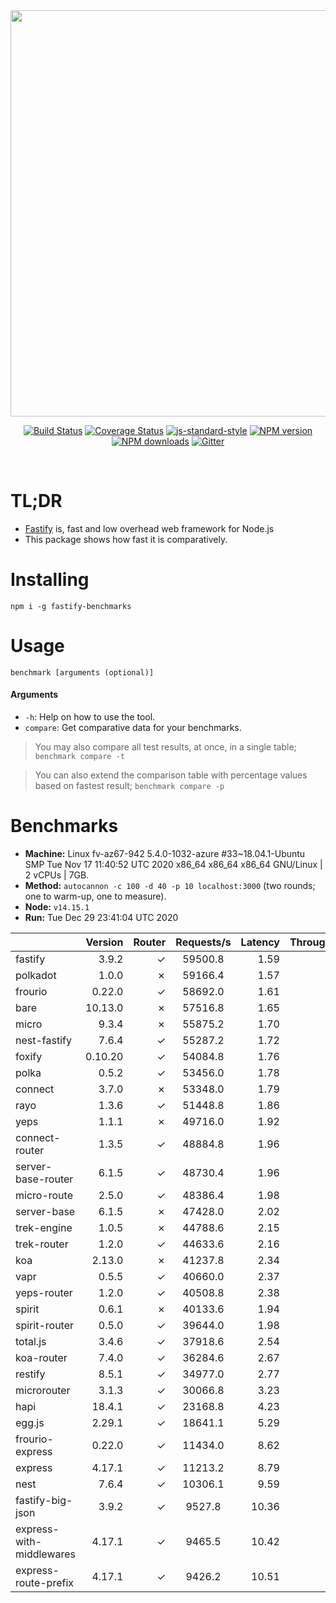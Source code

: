 <div align="center">
<img src="https://github.com/fastify/graphics/raw/master/full-logo.png" width="650" height="auto"/>
</div>

<div align="center">

[![Build Status](https://travis-ci.org/fastify/fastify.svg?branch=master)](https://travis-ci.org/fastify/fastify)
[![Coverage Status](https://coveralls.io/repos/github/fastify/fastify/badge.svg?branch=master)](https://coveralls.io/github/fastify/fastify?branch=master)
[![js-standard-style](https://img.shields.io/badge/code%20style-standard-brightgreen.svg?style=flat)](http://standardjs.com/)
[![NPM version](https://img.shields.io/npm/v/fastify.svg?style=flat)](https://www.npmjs.com/package/fastify)
[![NPM downloads](https://img.shields.io/npm/dm/fastify.svg?style=flat)](https://www.npmjs.com/package/fastify) [![Gitter](https://badges.gitter.im/gitterHQ/gitter.svg)](https://gitter.im/fastify)
</div>
<br />

# TL;DR

* [Fastify](https://github.com/fastify/fastify) is, fast and low overhead web framework for Node.js
* This package shows how fast it is comparatively.

# Installing

```
npm i -g fastify-benchmarks
```

# Usage

```
benchmark [arguments (optional)]
```

#### Arguments

* `-h`: Help on how to use the tool.
* `compare`: Get comparative data for your benchmarks.

> You may also compare all test results, at once, in a single table; `benchmark compare -t`

> You can also extend the comparison table with percentage values based on fastest result; `benchmark compare -p`
# Benchmarks
* __Machine:__ Linux fv-az67-942 5.4.0-1032-azure #33~18.04.1-Ubuntu SMP Tue Nov 17 11:40:52 UTC 2020 x86_64 x86_64 x86_64 GNU/Linux | 2 vCPUs | 7GB.
* __Method:__ `autocannon -c 100 -d 40 -p 10 localhost:3000` (two rounds; one to warm-up, one to measure).
* __Node:__ `v14.15.1`
* __Run:__ Tue Dec 29 23:41:04 UTC 2020

|                          | Version | Router | Requests/s | Latency | Throughput/Mb |
| :--                      | --:     | --:    | :-:        | --:     | --:           |
| fastify                  | 3.9.2   | ✓      | 59500.8    | 1.59    | 10.61         |
| polkadot                 | 1.0.0   | ✗      | 59166.4    | 1.57    | 10.55         |
| frourio                  | 0.22.0  | ✓      | 58692.0    | 1.61    | 10.47         |
| bare                     | 10.13.0 | ✗      | 57516.8    | 1.65    | 10.26         |
| micro                    | 9.3.4   | ✗      | 55875.2    | 1.70    | 9.96          |
| nest-fastify             | 7.6.4   | ✓      | 55287.2    | 1.72    | 9.28          |
| foxify                   | 0.10.20 | ✓      | 54084.8    | 1.76    | 8.87          |
| polka                    | 0.5.2   | ✓      | 53456.0    | 1.78    | 9.53          |
| connect                  | 3.7.0   | ✗      | 53348.0    | 1.79    | 9.51          |
| rayo                     | 1.3.6   | ✓      | 51448.8    | 1.86    | 9.17          |
| yeps                     | 1.1.1   | ✗      | 49716.0    | 1.92    | 8.87          |
| connect-router           | 1.3.5   | ✓      | 48884.8    | 1.96    | 8.72          |
| server-base-router       | 6.1.5   | ✓      | 48730.4    | 1.96    | 8.69          |
| micro-route              | 2.5.0   | ✓      | 48386.4    | 1.98    | 8.63          |
| server-base              | 6.1.5   | ✗      | 47428.0    | 2.02    | 8.46          |
| trek-engine              | 1.0.5   | ✗      | 44788.6    | 2.15    | 7.35          |
| trek-router              | 1.2.0   | ✓      | 44633.6    | 2.16    | 7.32          |
| koa                      | 2.13.0  | ✗      | 41237.8    | 2.34    | 7.35          |
| vapr                     | 0.5.5   | ✓      | 40660.0    | 2.37    | 6.67          |
| yeps-router              | 1.2.0   | ✓      | 40508.8    | 2.38    | 7.22          |
| spirit                   | 0.6.1   | ✗      | 40133.6    | 1.94    | 7.16          |
| spirit-router            | 0.5.0   | ✓      | 39644.0    | 1.98    | 7.07          |
| total.js                 | 3.4.6   | ✓      | 37918.6    | 2.54    | 11.61         |
| koa-router               | 7.4.0   | ✓      | 36284.6    | 2.67    | 6.47          |
| restify                  | 8.5.1   | ✓      | 34977.0    | 2.77    | 6.30          |
| microrouter              | 3.1.3   | ✓      | 30066.8    | 3.23    | 5.36          |
| hapi                     | 18.4.1  | ✓      | 23168.8    | 4.23    | 4.13          |
| egg.js                   | 2.29.1  | ✓      | 18641.1    | 5.29    | 6.56          |
| frourio-express          | 0.22.0  | ✓      | 11434.0    | 8.62    | 2.04          |
| express                  | 4.17.1  | ✓      | 11213.2    | 8.79    | 2.00          |
| nest                     | 7.6.4   | ✓      | 10306.1    | 9.59    | 2.35          |
| fastify-big-json         | 3.9.2   | ✓      | 9527.8     | 10.36   | 109.60        |
| express-with-middlewares | 4.17.1  | ✓      | 9465.5     | 10.42   | 3.63          |
| express-route-prefix     | 4.17.1  | ✓      | 9426.2     | 10.51   | 3.49          |
